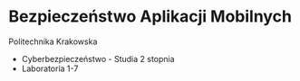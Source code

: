 # Bezpieczeństwo Aplikacji Mobilnych

Politechnika Krakowska
- Cyberbezpieczeństwo - Studia 2 stopnia
- Laboratoria 1-7
